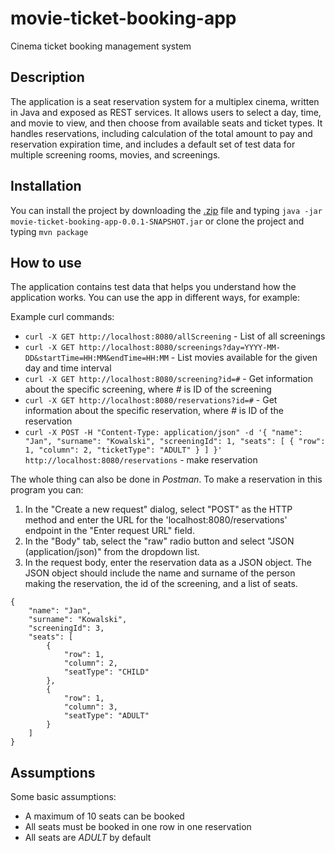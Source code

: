 # movie-ticket-booking-app
Cinema ticket booking management system

Description
----

The application is a seat reservation system for a multiplex cinema, written in Java and exposed as REST services. It allows users to select a day, time, and movie to view, and then choose from available seats and ticket types. It handles reservations, including calculation of the total amount to pay and reservation expiration time, and includes a default set of test data for multiple screening rooms, movies, and screenings.

Installation
----

You can install the project by downloading the [.zip]() file and typing `java -jar movie-ticket-booking-app-0.0.1-SNAPSHOT.jar` or clone the project and typing `mvn package`


How to use
----
The application contains test data that helps you understand how the application works. You can use the app in different ways, for example:

Example curl commands:
* `curl -X GET http://localhost:8080/allScreening` - List of all screenings
* `curl -X GET http://localhost:8080/screenings?day=YYYY-MM-DD&startTime=HH:MM&endTime=HH:MM` - List movies available for the given day and time interval
* `curl -X GET http://localhost:8080/screening?id=#` - Get information about the specific screening, where *#* is ID of the screening
* `curl -X GET http://localhost:8080/reservations?id=#` - Get information about the specific reservation, where *#* is ID of the reservation
* `curl -X POST -H "Content-Type: application/json" -d '{ "name": "Jan", "surname": "Kowalski", "screeningId": 1, "seats": [ { "row": 1, "column": 2, "ticketType": "ADULT" } ] }' http://localhost:8080/reservations` - make reservation

The whole thing can also be done in *Postman*. To make a reservation in this program you can:
1. In the "Create a new request" dialog, select "POST" as the HTTP method and enter the URL for the 'localhost:8080/reservations' endpoint in the "Enter request URL" field.
2. In the "Body" tab, select the "raw" radio button and select "JSON (application/json)" from the dropdown list.
3. In the request body, enter the reservation data as a JSON object. The JSON object should include the name and surname of the person making the reservation, the id of the screening, and a list of seats.
```
{
    "name": "Jan",
    "surname": "Kowalski",
    "screeningId": 3,
    "seats": [
        {
            "row": 1,
            "column": 2,
            "seatType": "CHILD"
        },
        {
            "row": 1,
            "column": 3,
            "seatType": "ADULT"
        }
    ]
}
```

Assumptions
----
Some basic assumptions:
* A maximum of 10 seats can be booked
* All seats must be booked in one row in one reservation
* All seats are *ADULT* by default

